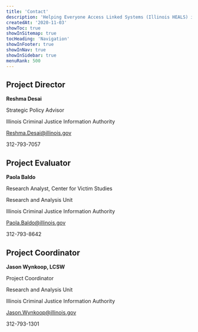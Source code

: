 ```yaml
---
title: 'Contact'
description: 'Helping Everyone Access Linked Systems (Illinois HEALS) is multi-year initiative to address child and youth victimization.'
createdAt: '2020-11-03'
showToc: true
showInSitemap: true
tocHeading: 'Navigation'
showInFooter: true
showInNav: true
showInSidebar: true
menuRank: 500
---
```


## Project Director

**Reshma Desai**

Strategic Policy Advisor

Illinois Criminal Justice Information Authority

Reshma.Desai@illinois.gov

312-793-7057

## Project Evaluator

**Paola Baldo**

Research Analyst, Center for Victim Studies

Research and Analysis Unit

Illinois Criminal Justice Information Authority

Paola.Baldo@illinois.gov

312-793-8642

## Project Coordinator

**Jason Wynkoop, LCSW**

Project Coordinator

Research and Analysis Unit

Illinois Criminal Justice Information Authority

Jason.Wynkoop@illinois.gov

312-793-1301
